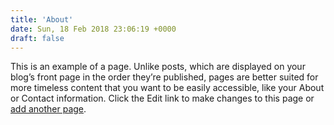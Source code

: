 ```yaml
---
title: 'About'
date: Sun, 18 Feb 2018 23:06:19 +0000
draft: false
---
```


This is an example of a page. Unlike posts, which are displayed on your blog’s front page in the order they’re published, pages are better suited for more timeless content that you want to be easily accessible, like your About or Contact information. Click the Edit link to make changes to this page or [add another page](https://wordpress.com/page/142953310/new/ "Direct link to Add New Page in your Dashboard").